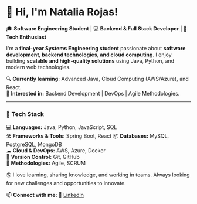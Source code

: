 # 👋 Hi, I'm Natalia Rojas!  
🎓 **Software Engineering Student** | 💻 **Backend & Full Stack Developer** | 🚀 **Tech Enthusiast**  

I'm a **final-year Systems Engineering student** passionate about **software development, backend technologies, and cloud computing**. I enjoy building **scalable and high-quality solutions** using Java, Python, and modern web technologies.  

🔍 **Currently learning:** Advanced Java, Cloud Computing (AWS/Azure), and React.  
🎯 **Interested in:** Backend Development | DevOps | Agile Methodologies.  

---

### 🚀 Tech Stack  

💻 **Languages:** Java, Python, JavaScript, SQL  
🛠 **Frameworks & Tools:** Spring Boot, React 
📦 **Databases:** MySQL, PostgreSQL, MongoDB  
☁ **Cloud & DevOps:** AWS, Azure, Docker  
🔧 **Version Control:** Git, GitHub  
📌 **Methodologies:** Agile, SCRUM  

🌎 I love learning, sharing knowledge, and working in teams. Always looking for new challenges and opportunities to innovate. 

📫 **Connect with me:**
🔗 [LinkedIn](https://www.linkedin.com/in/laura-natalia-rojas-robayo)

